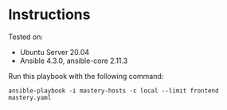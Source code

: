 # Instructions

Tested on:
- Ubuntu Server 20.04
- Ansible 4.3.0, ansible-core 2.11.3

Run this playbook with the following command:

    ansible-playbook -i mastery-hosts -c local --limit frontend mastery.yaml
